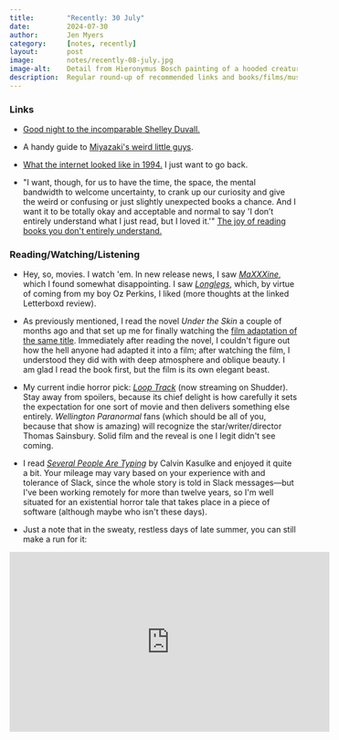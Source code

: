 ```yaml
---
title:        "Recently: 30 July"
date:         2024-07-30
author:       Jen Myers
category:     [notes, recently]
layout:       post
image:        notes/recently-08-july.jpg
image-alt:    Detail from Hieronymus Bosch painting of a hooded creature with a long snout and a jagged cloak holding a book in its thin, scaled hands
description:  Regular round-up of recommended links and books/films/music
---
```


### Links

- [Good night to the incomparable Shelley Duvall.](https://www.criterion.com/current/posts/8533-fascinating-shelley-duvall)

- A handy guide to [Miyazaki's weird little guys](https://www.vulture.com/article/miyazaki-weird-little-guys.html).

- [What the internet looked like in 1994.](https://www.fastcompany.com/91140068/how-the-internet-went-mainstream-in-1994) I just want to go back.

- "I want, though, for us to have the time, the space, the mental bandwidth to welcome uncertainty, to crank up our curiosity and give the weird or confusing or just slightly unexpected books a chance. And I want it to be totally okay and acceptable and normal to say 'I don’t entirely understand what I just read, but I loved it.'" [The joy of reading books you don't entirely understand.](https://reactormag.com/the-joy-of-reading-books-you-dont-entirely-understand/)

### Reading/Watching/Listening

- Hey, so, movies. I watch 'em. In new release news, I saw [_MaXXXine_](https://letterboxd.com/film/maxxxine/), which I found somewhat disappointing. I saw [_Longlegs_](https://letterboxd.com/jenmyers/film/longlegs/1/), which, by virtue of coming from my boy Oz Perkins, I liked (more thoughts at the linked Letterboxd review). 

- As previously mentioned, I read the novel _Under the Skin_ a couple of months ago and that set up me for finally watching the [film adaptation of the same title](https://letterboxd.com/film/under-the-skin-2013/). Immediately after reading the novel, I couldn't figure out how the hell anyone had adapted it into a film; after watching the film, I understood they did with with deep atmosphere and oblique beauty. I am glad I read the book first, but the film is its own elegant beast.

- My current indie horror pick: [_Loop Track_](https://letterboxd.com/film/loop-track/) (now streaming on Shudder). Stay away from spoilers, because its chief delight is how carefully it sets the expectation for one sort of movie and then delivers something else entirely. _Wellington Paranormal_ fans (which should be all of you, because that show is amazing) will recognize the star/writer/director Thomas Sainsbury. Solid film and the reveal is one I legit didn't see coming.

- I read [_Several People Are Typing_](https://app.thestorygraph.com/books/2beec0a3-d2a3-43e2-a7d3-b09ceba8c151) by Calvin Kasulke and enjoyed it quite a bit. Your mileage may vary based on your experience with and tolerance of Slack, since the whole story is told in Slack messages—but I've been working remotely for more than twelve years, so I'm well situated for an existential horror tale that takes place in a piece of software (although maybe who isn't these days).

- Just a note that in the sweaty, restless days of late summer, you can still make a run for it:

<div class="youtube-video-container">
	<iframe width="560" height="315" src="https://www.youtube.com/embed/YnNnYjlF1Us?si=3XIvdltLDZ23YER1" title="YouTube video player" frameborder="0" allow="accelerometer; autoplay; clipboard-write; encrypted-media; gyroscope; picture-in-picture; web-share" referrerpolicy="strict-origin-when-cross-origin" allowfullscreen></iframe>
</div>